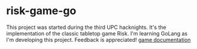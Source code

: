 # risk-game-go

This project was started during the third UPC hacknights. It's the implementation of the classic tabletop game Risk.
I'm learning GoLang as I'm developing this project. Feedback is appreciated!
[game documentation](https://instructions.hasbro.com/api/download/B7404_en-us_Risk-Game.pdf)


